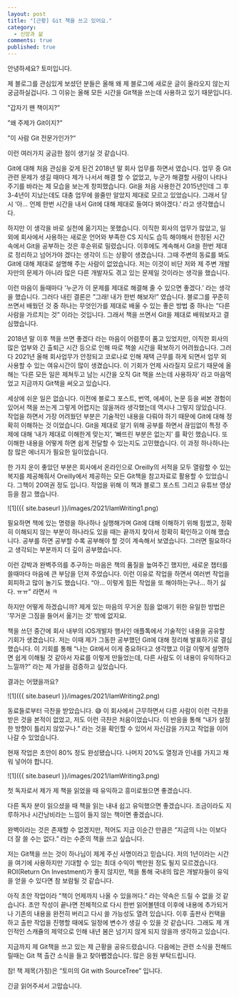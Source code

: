 ```yaml
---
layout: post
title: "[근황] Git 책을 쓰고 있어요."
category:
  - 신앙과 삶
comments: true
published: true
---
```


안녕하세요? 토미입니다.

제 블로그를 관심있게 보셨던 분들은 올해 왜 제 블로그에 새로운 글이 올라오지 않는지 궁금하실겁니다. 그 이유는 올해 모든 시간을 Git책을 쓰는데 사용하고 있기 때문입니다.

”갑자기 왠 책이지?” 

”왜 주제가 Git이지?” 

”이 사람 Git 전문가인가?“

이런 여러가지 궁금한 점이 생기실 것 같습니다.

Git에 대해 처음 관심을 갖게 된건 2018년 말 회사 업무를 하면서 였습니다. 업무 중 Git관련 문제가 생길 때마다 제가 나서서 해결 할 수 없었고, 누군가 해결할 사람이 나타나 주기를 바라는 제 모습을 보는게 창피했습니다. Git을 처음 사용한건 2015년인데 그 후 3-4년이 지났는데도 대충 업무에 쓸줄만 알았지 제대로 모르고 있었습니다. 그래서 당시 ‘아… 언제 한번 시간을 내서 Git에 대해 제대로 들여다 봐야겠다.’ 라고 생각했습니다.

하지만 이 생각을 바로 실천에 옮기지는 못했습니다. 이직한 회사의 업무가 많았고, 일 외에 회사에서 사용하는 새로운 언어와 부족한 CS 지식도 습득 해야해서 한정된 시간 속에서 Git을 공부하는 것은 후순위로 밀렸습니다. 이후에도 계속해서 Git을 한번 제대로 정리하고 넘어가야 겠다는 생각이 드는 상황이 생겼습니다. 그때 주변의 동료를 봐도 Git에 대해 제대로 설명해 주는 사람이 없었습니다. 저는 이것이 비단 저와 제 주변 개발자만의 문제가 아니라 많은 다른 개발자도 겪고 있는 문제일 것이라는 생각을 했습니다. 

이런 마음이 들때마다 ’누군가 이 문제를 제대로 해결해 줄 수 있으면 좋겠다.’ 라는 생각을 했습니다. 그러다 내린 결론은 ”그래! 내가 한번 해보자!” 였습니다. 블로그를 꾸준히 쓰면서 배웠던 것 중 하나는 무엇인가를 제대로 배울 수 있는  좋은 방법 중 하나는 ”다른 사람을 가르치는 것” 이라는 것입니다. 그래서 책을 쓰면서 Git을 제대로 배워보자고 결심했습니다.

2018년 말 이후 책을 쓰면 좋겠다 라는 마음이 어렴풋이 품고 있었지만, 이직한 회사의 많은 업부와 긴 출퇴근 시간 등으로 인해 따로 책쓸 시간을 확보하기 어려웠습니다. 그러다 2021년 올해 회사업무가 안정되고 코로나로 인해 재택 근무를 하게 되면서 업무 외 사용할 수 있는 여유시간이 많이 생겼습니다. 이 기회가 언제 사라질지 모르기 때문에 올해는 ‘다른 모든 일은 제쳐두고 남는 시간을 오직 Git 책을 쓰는데 사용하자’ 라고 마음먹었고 지금까지 Git책을 써오고 있습니다.

세상에 쉬운 일은 없습니다. 이전에 블로그 포스트, 번역, 에세이, 논문 등을 써본 경험이 있어서 책을 쓰는게 그렇게 어렵지는 않을꺼라 생각했는데 역시나 그렇지 않았습니다. 작업을 하면서 가장 어려웠던 부분은 기술적인 내용을 다뤄야 하기 때문에 Git에 대해 정확히 이해하는 것 이었습니다. Git을 제대로 알기 위해 공부를 하면서 끊임없이 특정 주제에 대해 ‘내가 제대로 이해한게 맞는지’, ’빠뜨린 부분은 없는지’ 를 확인 했습니다. 또 이해한 내용을 어떻게 하면 쉽게 전달할 수 있는지도 고민했습니다. 이 과정 하나하나는 참 많은 에너지가 필요한 일이었습니다.

한 가지 운이 좋았던 부분은 회사에서 온라인으로 Oreilly의 서적을 모두 열람할 수 있는 복지를 제공해줘서 Oreilly에서 제공하는 모든 Git책을 참고자료로 활용할 수 있었습니다. 그책이 20여권 정도 입니다. 작업을 위해 이 책과 블로그 포스트 그리고 유튜브 영상 등을 참고 했습니다. 

![1]({{ site.baseurl }}/images/2021/IamWriting1.png)

필요하면 책에 있는 명령을 하나하나 실행해가며 Git에 대해 이해하기 위해 힘썼고, 정확히 이해되지 않는 부분이 하나라도 있을 때는 끝까지 찾아서 정확히 확인하고 이해 했습니다. 공부를 하면 공부할 수록 공부해야 할 것이 계속해서 보였습니다. 그러면 필요하다고 생각되는 부분까지 더 깊이 공부했습니다. 

이런 강박과 완벽주의를 추구하는 마음은 책의 품질을 높여주긴 했지만, 새로운 챕터를 쓸때마다 마음에 큰 부담을 던져 주었습니다. 이런 이유로 작업을 하면서 여러번 작업을 회피하고 많이 놀기도 했습니다. “아… 이렇게 힘든 작업을 또 해야하는구나… 하기 싫다. ㅠㅠ” 라면서 ㅋ

하지만 어떻게 하겠습니까? 제게 있는 마음의 무거운 짐을 없애기 위한 유일한 방법은 ’무거운 그짐을 들어서 옮기는 것’ 밖에 없지요.

책을 쓰던 중간에 회사 내부의 iOS개발자 행사인 애플톡에서 기술적인 내용을 공유할 기회가 생겼습니다. 저는 이때 제가 그동한 공부했던 Git에 대해 정리해 발표하기로 결심했습니다. 이 기회를 통해 “나는 Git에서 이게 중요하다고 생각했고 이걸 이렇게 설명하면 쉽게 이해될 것 같아서 자료를 이렇게 만들었는데, 다른 사람도 이 내용이 유익하다고 느낄까?” 라는 제 가설을 검증하고 싶었습니다.

결과는 어땠을까요?

![1]({{ site.baseurl }}/images/2021/IamWriting2.png)

동료들로부터 극찬을 받았습니다. 😅 이 회사에서 근무하면서 다른 사람이 이런 극찬을 받은 것을 본적이 없었고, 저도 이런 극찬은 처음이었습니다. 이 반응을 통해 “내가 설정한 방향이 틀리지 않았구나.” 라는 것을 확인할 수 있어서 자신감을 가지고 작업을 이어나갈 수 있었습니다.

현재 작업은 초안이 80% 정도 완성됐습니다. 나머지 20%도 열정과 인내를 가지고 채워 넣어야 합니다.

![1]({{ site.baseurl }}/images/2021/IamWriting3.png)

첫 독자로서 제가 제 책을 읽었을 때 유익하고 흥미로웠으면 좋겠습니다. 

다른 독자 분이 읽으셨을 때 책을 읽는 내내 쉽고 유익했으면 좋겠습니다. 조금이라도 지루하거나 시간낭비라는 느낌이 들지 않는 책이면 좋겠습니다. 

완벽이라는 것은 존재할 수 없겠지만, 적어도 지금 이순간 만큼은 “지금의 나는 이보다 더 잘 쓸 수는 없다.” 라는 수준의 책을 쓰고 싶습니다.

저는 Git책을 쓰는 것이 하나님이 제게 주신 사명이라고 믿습니다. 저의 1년이라는 시간을 여기에 사용하지만 기대할 수 있는 최대 수익이 백만원 정도 될지 모르겠습니다. ROI(Return On Investment)가 좋지 않지만, 책을 통해 국내의 많은 개발자들이 유익을 얻을 수 있다면 참 보람될 것 같습니다.

아직 초안 작업이라 ”책이 언제까지 나올 수 있을꺼다.” 라는 약속은 드릴 수 없을 것 같습니다. 초안 작성이 끝나면 전체적으로 다시 한번 읽어볼텐데 이후에 내용에 추가되거나 기존의 내용을 완전히 버리고 다시 쓸 가능성도 열려 있습니다. 이후 출판사 컨택을 하고 출판 작업을 진행할 때에도 일정에 변수가 생길 수 있을 것 같습니다. 그래도 제 개인적인 스캐쥴의 제약으로 인해 내년 봄은 넘기지 않게 되지 않을까 생각하고 있습니다.

지금까지 제 Git책을 쓰고 있는 제 근황을 공유드렸습니다. 다음에는 관련 소식을 전해드릴때는 Git 책 출간 소식을 들고 찾아봽겠습니다. 많은 응원 부탁드립니다.

참! 책 제목(가칭)은 “토미의 Git with SourceTree” 입니다.

긴글 읽어주셔서 고맙습니다.